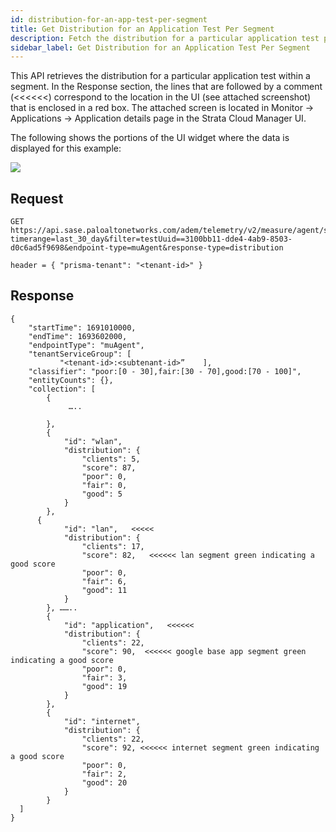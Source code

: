 ```yaml
---
id: distribution-for-an-app-test-per-segment
title: Get Distribution for an Application Test Per Segment
description: Fetch the distribution for a particular application test per segment
sidebar_label: Get Distribution for an Application Test Per Segment
---
```


This API retrieves the distribution for a particular application test within a segment. In the Response section, the lines that are followed by a comment (<<<<<<) correspond to the location in the UI (see attached screenshot) that is enclosed in a red box.
The attached screen is located in Monitor -> Applications -> Application details page in the Strata Cloud Manager UI.

The following shows the portions of the UI widget where the data is displayed for this example:

![](/sase/img/adem/DOCS-3768-distribution-for-an-app-test-per-segment.png)


## Request

    GET https://api.sase.paloaltonetworks.com/adem/telemetry/v2/measure/agent/score?timerange=last_30_day&filter=testUuid==3100bb11-dde4-4ab9-8503-d0c6ad5f9698&endpoint-type=muAgent&response-type=distribution
     
    header = { "prisma-tenant": "<tenant-id>" }


## Response

    {
        "startTime": 1691010000,
        "endTime": 1693602000,
        "endpointType": "muAgent",
        "tenantServiceGroup": [
               "<tenant-id>:<subtenant-id>”    ],
        "classifier": "poor:[0 - 30],fair:[30 - 70],good:[70 - 100]",
        "entityCounts": {},
        "collection": [
            {
                 …..
                
            },
            {
                "id": "wlan",
                "distribution": {
                    "clients": 5,
                    "score": 87,
                    "poor": 0,
                    "fair": 0,
                    "good": 5
                }
            },
          {
                "id": "lan",   <<<<<
                "distribution": {
                    "clients": 17,
                    "score": 82,   <<<<<< lan segment green indicating a good score
                    "poor": 0,
                    "fair": 6,
                    "good": 11
                }
            }, ……..
            {
                "id": "application",   <<<<<<
                "distribution": {
                    "clients": 22,
                    "score": 90,  <<<<<< google base app segment green indicating a good score
                    "poor": 0,
                    "fair": 3,
                    "good": 19
                }
            },
            {
                "id": "internet",
                "distribution": {
                    "clients": 22,
                    "score": 92, <<<<<< internet segment green indicating a good score
                    "poor": 0,
                    "fair": 2,
                    "good": 20
                }
            }
      ]
    }

